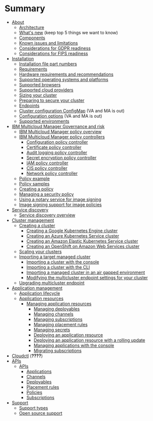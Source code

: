# Summary
 * [About](about/mcm_welcome.md)
   * [Architecture](about/architecture.md)
   * [What's new](about/whats_new.md) (keep top 5 things we want to know)
   * [Components](about/components.md)
   * [Known issues and limitations](about/known_issues.md)
   * [Considerations for GDPR readiness](about/gdpr_readiness.md)
   * [Considerations for FIPS readiness](about/fips_compliance.md)
 * [Installation](install/installation.md)
   * [Installation file part numbers](install/part_numbers.md) <!--(will be replaced with operator hub install)-->
   * [Requirements](install/requirements.md)
   * [Hardware requirements and recommendations](install/hardware_reqs.md)
   * [Supported operating systems and platforms](install/supported_os.md)
   * [Supported browsers](install/supported_browsers.md)
   * [Supported cloud providers](install/supported_clouds.md)
   * [Sizing your cluster](install/plan_capacity.md)<!--what is the delta? you have a cluster, you want to make your cluster a hub-->
   * [Preparing to secure your cluster](install/plan_security.md)
   * [Endpoints](install/cluster_endpoints.md)
   * [Cluster configuration ConfigMap](install/configmap_cluster.md) (VA and MA is out)
   * [Configuration options](install/config_install.md) (VA and MA is out)
   * [Supported environments](install/environments_overview.md)
 * [IBM Multicloud Manager Governance and risk](compliance/compliance_intro.md) 
   * [IBM Multicloud Manager policy overview](compliance/policy_overview.md)
   * [IBM Multicloud Manager policy controllers](compliance/policy_controllers.md)
     * [Configuration policy controller](manage_policies/config_policy_ctrl.md)
     * [Certificate policy controller](manage_policies/cert_policy_ctrl.md)
     * [Audit logging policy controller](manage_policies/audit_policy_ctrl.md)
     * [Secret encryption policy controller](manage_policies/encrypt_policy.md)
     * [IAM policy controller](manage_policies/iam_policy_ctrl.md) 
     * [CIS policy controller](manage_policies/cis_policy.md)
     * [Network policy controller](manage_policies/nw_policy_ctrl.md)
   * [Policy example](compliance/policy_example.md)
   * [Policy samples](manage_policies/policy_samples.md)
   * [Creating a policy](compliance/create_policy.md)
   * [Managing a security policy](manage_cluster/manage_grc_policy.md)
   * [Using a notary service for image signing](compliance/notary_server.md)
   * [Image signing support for image policies](compliance/image_policy_signing.md)
 * [Service discovery](working_serv_intro.md) <!-- add the doc -->
   * [Service discovery overview](serv_overview.md)
 * [Cluster management](manage_cluster/intro.md)
   * [Creating a cluster](manage_cluster/create.md) <!-- cloud api providers possibly removed, any cloud provider that we cannot provision through API will reference doc through the openshift installer, at least two new topics, removing the cluster api function, providers change here. --> 
     * [Creating a Google Kubernetes Engine cluster](manage_cluster/create_gke.md)
     * [Creating an Azure Kubernetes Service cluster](manage_cluster/create_aks.md)
     * [Creating an Amazon Elastic Kubernetes Service cluster](manage_cluster/create_eks.md)
     * [Creating an OpenShift on Amazon Web Services cluster](manage_cluster/create_ocp_aws.md)
   * [Scaling your clusters](manage_cluster/scale_mcm.md)
   * [Importing a target managed cluster](manage_cluster/import.md)
     * [Importing a cluster with the console](manage_cluster/import_gui.md)
     * [Importing a cluster with the CLI](manage_cluster/import_cli.md)
     * [Importing a managed cluster in an air gapped environment](manage_cluster/offline_endpoint.md)
     * [Modifying the multicluster endpoint settings for your cluster](manage_cluster/modify_mc_end.md)
   * [Upgrading multicluster endpoint](manage_cluster/upgrade_mc_endpoint.md)
 * [Application management](manage_applications/overview.md)
   * [Application lifecycle](manage_applications/app_lifecycle.md)
   * [Application resources](manage_applications/app_resources.md)
     * [Managing application resources](manage_applications/managing_apps.md)
       * [Managing deployables](manage_applications/managing_deployables.md)
       * [Managing channels](manage_applications/managing_channels.md)
       * [Managing subscriptions](manage_applications/managing_subscriptions.md)
       * [Managing placement rules](manage_applications/managing_placement_rules.md)
       * [Managing secrets](manage_applications/managing_secrets.md)
       * [Deploying an application resource](manage_applications/deployment_app.md)
       * [Deploying an application resource with a rolling update](manage_applications/deployment_rollout.md)
       * [Managing applications with the console](manage_applications/managing_apps_console.md)
       * [Migrating subscriptions](manage_applications/migrate_subscriptions.md)
 *  [Cloudctl](cloudctl_intro.md) (**????**)
 * [APIs](apis/cfc_api.md)
    * [APIs](apis/mcm_apis.md)
      * [Applications](apis/applications.json)
      * [Channels](apis/channels.json)
      * [Deployables](apis/deployables.json)
      * [Placement rules](apis/placementRules.json)
      * [Policies](apis/policies.json)
      * [Subscriptions](apis/subscriptions.json)
 * [Support](troubleshoot/support.md) 
    * [Support types](troubleshoot/support_types.md)
    * [Open source support](troubleshoot/opensource_support.md)
